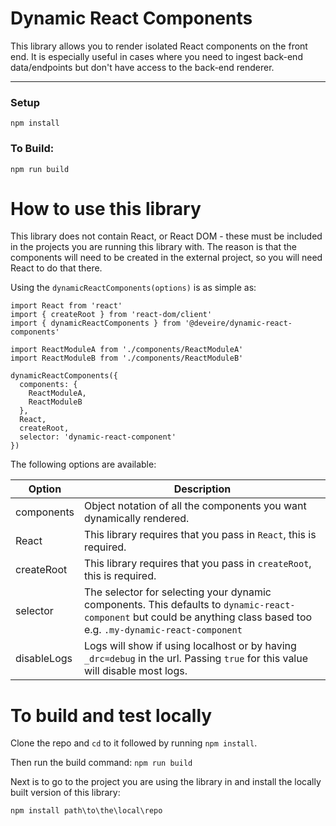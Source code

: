 # Dynamic React Components

This library allows you to render isolated React components on the front end. It is especially useful in cases where you need to ingest back-end data/endpoints but don't have access to the back-end renderer.

------

### Setup

`npm install`

### To Build:

`npm run build`

# How to use this library

This library does not contain React, or React DOM - these must be included in the projects you are running this library with. The reason is that the components will need to be created in the external project, so you will need React to do that there.

Using the `dynamicReactComponents(options)` is as simple as:

```
import React from 'react'
import { createRoot } from 'react-dom/client'
import { dynamicReactComponents } from '@deveire/dynamic-react-components'

import ReactModuleA from './components/ReactModuleA'
import ReactModuleB from './components/ReactModuleB'

dynamicReactComponents({
  components: {
    ReactModuleA,
    ReactModuleB
  },
  React,
  createRoot,
  selector: 'dynamic-react-component'
})

```

The following options are available:

| Option      | Description |
| ----------- | ----------- |
| components | Object notation of all the components you want dynamically rendered. |
| React | This library requires that you pass in `React`, this is required. |
| createRoot | This library requires that you pass in `createRoot`, this is required. |
| selector | The selector for selecting your dynamic components. This defaults to `dynamic-react-component` but could be anything class based too e.g. `.my-dynamic-react-component` |
| disableLogs  | Logs will show if using localhost or by having `_drc=debug` in the url. Passing `true` for this value will disable most logs. |

# To build and test locally

Clone the repo and `cd` to it followed by running `npm install`.

Then run the build command: `npm run build`

Next is to go to the project you are using the library in and install the locally built version of this library:

`npm install path\to\the\local\repo`